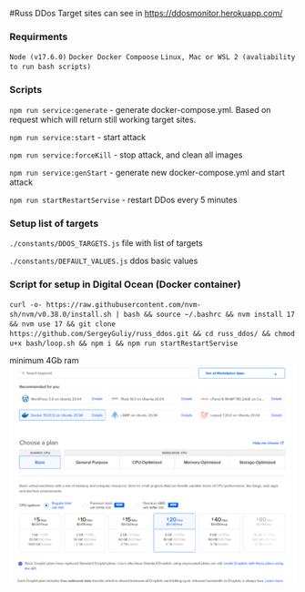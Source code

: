 #Russ DDos
Target sites can see in
https://ddosmonitor.herokuapp.com/

### Requirments
`Node (v17.6.0)`
`Docker Docker Compoose`
`Linux, Mac or WSL 2 (avaliability to run bash scripts)` 

### Scripts
`npm run service:generate` - generate docker-compose.yml. Based on request which will return still working target sites.

`npm run service:start` - start attack

`npm run service:forceKill` - stop attack, and clean all images

`npm run service:genStart` - generate new docker-compose.yml and start attack

`npm run startRestartServise` - restart DDos every 5 minutes

### Setup list of targets
`./constants/DDOS_TARGETS.js` file with list of targets

`./constants/DEFAULT_VALUES.js` ddos basic values


### Script for setup in Digital Ocean (Docker container)
`curl -o- https://raw.githubusercontent.com/nvm-sh/nvm/v0.38.0/install.sh | bash &&
source ~/.bashrc &&
nvm install 17 &&
nvm use 17 &&
git clone https://github.com/SergeyGuliy/russ_ddos.git &&
cd russ_ddos/ &&
chmod u+x bash/loop.sh &&
npm i &&
npm run startRestartServise
`

minimum 4Gb ram
![](./assests/img.png)
